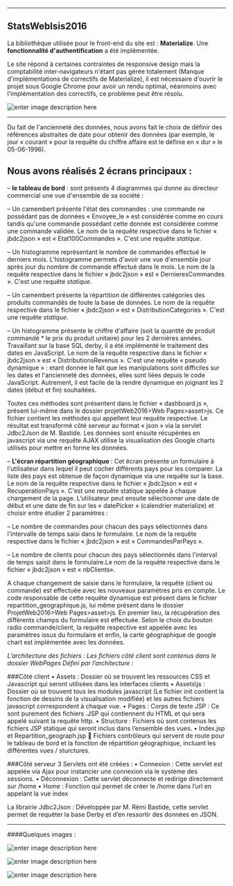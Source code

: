 -----------------
StatsWebIsis2016
--------------

La bibliothèque utilisée pour le front-end du site est : **Materialize**.
Une **fonctionnalité d'authentification** a été implémentée.

Le site répond à certaines contraintes de responsive design mais la comptabilité inter-navigateurs n'étant pas gérée totalement (Manque d'implémentations de correctifs de Materialize), il est nécessaire d'ouvrir le projet sous Google Chrome pour avoir un rendu optimal, néanmoins avec l'implémentation des correctifs, ce problème peut être résolu.

![enter image description here](http://puu.sh/rxcu7/8e71ff3e52.png)

-----

Du fait de l'ancienneté des données, nous avons fait le choix de définir des références abstraites de date pour obtenir des données (par exemple, le jour « courant » pour la requête du chiffre affaire est le définie en « dur » le 05-06-1996).

## Nous avons réalisés 2 écrans principaux :
–	**le tableau de bord** : sont présents 4 diagrammes qui donne au directeur commercial une vue d'ensemble de sa société :

–	Un camembert présente l'état des commandes : une commande ne possédant pas de données « Envoyee_le » est considérée comme en cours tandis qu'une commande possédant cette donnée est considérée comme une commande validée.
Le nom de la requête respective dans le fichier « jbdc2json » est « Etat100Commandes ». C'est une requête *statique*.

–	Un histogramme représentant le nombre de commandes effectué le derniers mois. L'histogramme permets d'avoir une vue d'ensemble jour après jour du nombre de commande effectué dans le mois.
Le nom de la requête respective dans le fichier « jbdc2json » est « DernieresCommandes ». C'est une requête *statique*.

–	Un camembert présente la répartition de différentes catégories des produits commandés de toute la base de données.
Le nom de la requête respective dans le fichier « jbdc2json » est « DistributionCategories ». C'est une requête *statique*.

–	Un histogramme présente le chiffre d'affaire (soit la quantité de produit commandé * le prix du produit unitaire) pour les 2 dernières années. Travaillant sur la base SQL derby, il a été implémenté le traitement des dates en JavaScript.
Le nom de la requête respective dans le fichier « jbdc2json » est « DistributionsRevenus ». C'est une requête « pseudo dynamique » : etant donnée le fait que les manipulations sont difficiles sur les dates et l'ancienneté des données, elles sont liées depuis le code JavaScript. Autrement, il est facile de la rendre dynamique en joignant les 2 dates (début et fin) souhaitées.

Toutes ces méthodes sont présentent dans le fichier « dashboard.js », présent lui-même dans le dossier  projetWeb2016>Web Pages>asset>js. Ce fichier contient les méthodes qui appellent leur requête respective. Le résultat est transformé côté serveur au format « json » via la servlet Jdbc2Json de M. Bastide. Les données sont ensuite récupérées en javascript via une requête AJAX utilise la visualisation des Google charts utilisés pour mettre en forme les données.


–	**L'écran répartition géographique** :
Cet écran présente un formulaire à l'utilisateur dans lequel il peut cocher différents pays pour les comparer. La liste des pays est obtenue de façon dynamique via une requête sur la base. Le nom de la requête respective dans le fichier « jbdc2json » est « RecuperationPays ». C'est une requête statique appelée à chaque chargement de la page. L’utilisateur peut ensuite sélectionner une date de début et une date de fin sur les « datePicker » (calendrier materialize) et choisir entre étudier 2 paramètres :

–	Le nombre de commandes pour chacun des pays sélectionnés dans l'intervalle de temps saisi dans le formulaire. Le nom de la requête respective dans le fichier « jbdc2json » est « CommandesParPays ».

–	Le nombre de clients pour chacun des pays sélectionnés dans l'interval de temps saisit dans le formulaire.Le nom de la requête respective dans le fichier « jbdc2json » est « nbClients».

A chaque changement de saisie dans le formulaire, la requête (client ou commande) est effectuée avec les nouveaux paramètres pris en compte. Le code responsable de cette requête dynamique est présent dans le fichier repartition_geographique.js, lui même présent dans le dossier ProjetWeb2016>Web Pages>asset>js. En premier lieu, la récupération des différents champs du formulaire est effectuée. Selon le choix du bouton radio commande/client, la requête respective est appelée avec les paramètres issus du formulaire et enfin, la carte géographique de google chart est implémentée avec les données.

*L’architecture des fichiers : Les fichiers côté client sont contenus dans le dossier WebPages Défini par l’architecture :*
 

###Côté client
•	Assets : Dossier où se trouvent les ressources CSS et Javascript qui seront utilisées dans les interfaces clients
•	Assets\js : Dossier où se trouvent tous les modules javascript (Le fichier init contient la fonction de dessins de la visualisation modifiée) et les autres fichiers javascript correspondent à chaque vue.
•	Pages : Corps de texte JSP : Ce sont purement des fichiers .JSP qui contiennent du HTML et qui sera appelé suivant la requête http. 
•	Structure : Fichiers où sont contenus les fichiers JSP statique qui seront inclus dans l’ensemble des vues.
•	Index.jsp et Repartition_geograph.jsp  Fichiers contrôleurs qui servent de route pour le tableau de bord et la fonction de répartition géographique, incluant les différentes vues / sturctures.

###Côté serveur
3 Servlets ont été créées :
•	Connexion : Cette servlet est appelée via Ajax pour instancier une connexion via le système des sessions. 
•	Déconnexion : Cette servlet déconnecte et redirige directement sur /home
•	Home : Fonction qui permet de créer le /home dans l’url en appelant la vue index

La librairie Jdbc2Json : Développée par M. Rémi Bastide, cette servlet permet de requêter la base Derby et d’en ressortir des données en JSON.

----

####Quelques images : 

![enter image description here](http://puu.sh/rxcWg/1714288fa3.png)

![enter image description here](http://puu.sh/rxcZd/2f0dd7b3f6.png)

![enter image description here](http://puu.sh/rxd2L/2f1cf0d655.png)